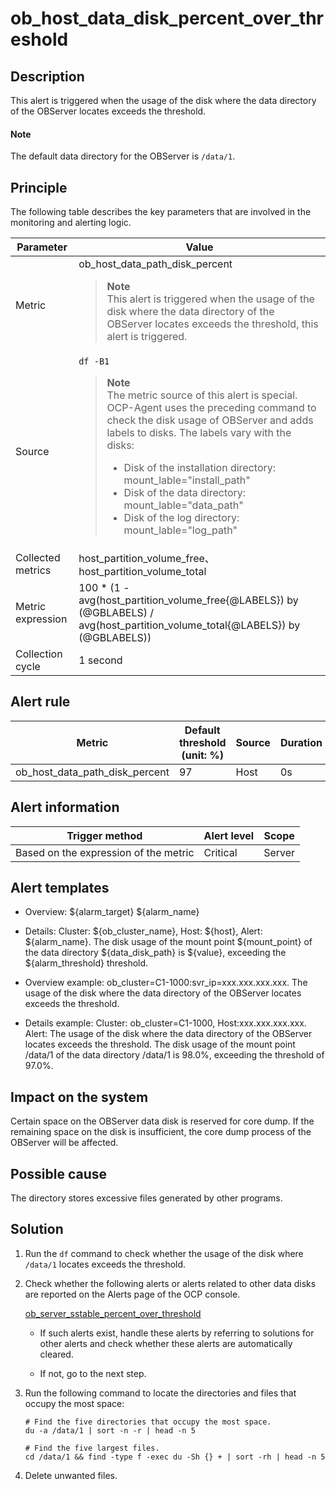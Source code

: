 ob_host_data_disk_percent_over_threshold
=============================================================

Description
--------------------------------

This alert is triggered when the usage of the disk where the data directory of the OBServer locates exceeds the threshold.

  <main id="notice" type='explain'>
    <h4>Note</h4>
    <p>The default data directory for the OBServer is <code>/data/1</code>.</p>
  </main>

Principle
------------------------------

The following table describes the key parameters that are involved in the monitoring and alerting logic.

| Parameter |Value |
|-------|-----|
| Metric   | ob_host_data_path_disk_percent <blockquote>**Note** <br> This alert is triggered when the usage of the disk where the data directory of the OBServer locates exceeds the threshold, this alert is triggered. </blockquote> |
| Source  | `df -B1`  <blockquote>**Note** <br> The metric source of this alert is special. OCP-Agent uses the preceding command to check the disk usage of OBServer and adds labels to disks. The labels vary with the disks: <ul><li> Disk of the installation directory: mount_lable="install_path"  </li><li>Disk of the data directory: mount_lable="data_path"   </li><li> Disk of the log directory: mount_lable="log_path" </li></ul> </blockquote>  |
| Collected metrics | host_partition_volume_free、host_partition_volume_total   |
| Metric expression | 100 \* (1 - avg(host_partition_volume_free{@LABELS}) by (@GBLABELS) / avg(host_partition_volume_total{@LABELS}) by (@GBLABELS))   |
| Collection cycle  | 1 second  |

Alert rule
-------------------------------

|             Metric             | Default threshold (unit: %)| Source | Duration | Detection cycle | Elimination cycle |
|--------------------------------|-------------------|--------|----------|-----------------|-------------------|
| ob_host_data_path_disk_percent | 97                | Host   | 0s       | 10s             | 5 min             |

Alert information
--------------------------------------

|            Trigger method             | Alert level | Scope  |
|---------------------------------------|-------------|--------|
| Based on the expression of the metric | Critical    | Server |

Alert templates
------------------------------------

* Overview: ${alarm_target} ${alarm_name}

* Details: Cluster: ${ob_cluster_name}, Host: ${host}, Alert: ${alarm_name}. The disk usage of the mount point ${mount_point} of the data directory ${data_disk_path} is ${value}, exceeding the ${alarm_threshold} threshold.

* Overview example: ob_cluster=C1-1000:svr_ip=xxx.xxx.xxx.xxx. The usage of the disk where the data directory of the OBServer locates exceeds the threshold.

* Details example: Cluster: ob_cluster=C1-1000, Host:xxx.xxx.xxx.xxx. Alert: The usage of the disk where the data directory of the OBServer locates exceeds the threshold. The disk usage of the mount point /data/1 of the data directory /data/1 is 98.0%, exceeding the threshold of 97.0%.

Impact on the system
-----------------------------------------

Certain space on the OBServer data disk is reserved for core dump. If the remaining space on the disk is insufficient, the core dump process of the OBServer will be affected.

Possible cause
-----------------------------------

The directory stores excessive files generated by other programs.

Solution
-----------------------------

1. Run the `df` command to check whether the usage of the disk where `/data/1` locates exceeds the threshold.

2. Check whether the following alerts or alerts related to other data disks are reported on the Alerts page of the OCP console.

   [ob_server_sstable_percent_over_threshold](../200.ob-alert/2200.ob_server_sstable_percent_over_threshold.md)

   * If such alerts exist, handle these alerts by referring to solutions for other alerts and check whether these alerts are automatically cleared.

   * If not, go to the next step.

3. Run the following command to locate the directories and files that occupy the most space:

   ```shell
   # Find the five directories that occupy the most space.
   du -a /data/1 | sort -n -r | head -n 5
   
   # Find the five largest files.
   cd /data/1 && find -type f -exec du -Sh {} + | sort -rh | head -n 5
   ```

4. Delete unwanted files.
